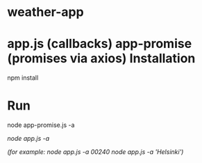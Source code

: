 # weather-app

app.js (callbacks)
app-promise (promises via axios) 
Installation
============
npm install

Run
===
node app-promise.js -a <address>

node app.js -a <address>
(for example:
node app.js -a 00240
node app.js -a 'Helsinki')

